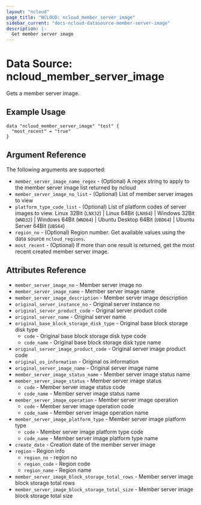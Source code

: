 ```yaml
---
layout: "ncloud"
page_title: "NCLOUD: ncloud_member_server_image"
sidebar_current: "docs-ncloud-datasource-member-server-image"
description: |-
  Get member server image
---
```


# Data Source: ncloud_member_server_image

Gets a member server image.

## Example Usage

```hcl
data "ncloud_member_server_image" "test" {
  "most_recent" = "true"
}
```

## Argument Reference

The following arguments are supported:

* `member_server_image_name_regex` - (Optional) A regex string to apply to the member server image list returned by ncloud
* `member_server_image_no_list` - (Optional) List of member server images to view
* `platform_type_code_list` - (Optional) List of platform codes of server images to view. Linux 32Bit (`LNX32`) | Linux 64Bit (`LNX64`) | Windows 32Bit (`WND32`) | Windows 64Bit (`WND64`) | Ubuntu Desktop 64Bit (`UBD64`) | Ubuntu Server 64Bit (`UBS64`)
* `region_no` - (Optional) Region number. Get available values using the data source `ncloud_regions`.
* `most_recent` - (Optional) If more than one result is returned, get the most recent created member server image.

## Attributes Reference

* `member_server_image_no` - Member server image no
* `member_server_image_name` - Member server image name
* `member_server_image_description` - Member server image description
* `original_server_instance_no` - Original server instance no
* `original_server_product_code` - Original server product code
* `original_server_name` - Original server name
* `original_base_block_storage_disk_type` - Original base block storage disk type
    * `code` - Original base block storage disk type code
    * `code_name` - Original base block storage disk type name
* `original_server_image_product_code` - Original server image product code
* `original_os_information` - Original os information
* `original_server_image_name` - Original server image name
* `member_server_image_status_name` - Member server image status name
* `member_server_image_status` - Member server image status
    * `code` - Member server image status code
    * `code_name` - Member server image status name
* `member_server_image_operation` - Member server image operation
    * `code` - Member server image operation code
    * `code_name` - Member server image operation name
* `member_server_image_platform_type` - Member server image platform type
    * `code` - Member server image platform type code
    * `code_name` - Member server image platform type name
* `create_date` - Creation date of the member server image
* `region` - Region info
    * `region_no` - region no
    * `region_code` - Region code
    * `region_name` - Region name
* `member_server_image_block_storage_total_rows` - Member server image block storage total rows
* `member_server_image_block_storage_total_size` - Member server image block storage total size
